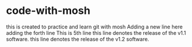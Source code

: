 # code-with-mosh
this is created to practice and learn git with mosh
Adding a new line here
adding the forth line
This is 5th line
this line denotes the release of the v1.1 software.
this line denotes the release of the v1.2 software.
